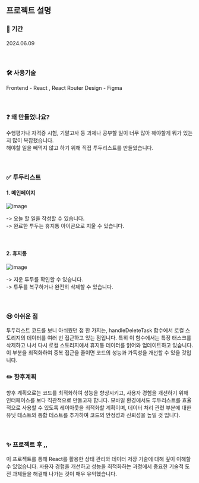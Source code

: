 ## 프로젝트 설명

### 📆 기간
2024.06.09ㅤ

ㅤ

### 🛠️ 사용기술
Frontend - React , React Router
Design - Figma

ㅤ

### ❓ 왜 만들었나요?
수행평가나 자격증 시험, 기말고사 등 과제나 공부할 일이 너무 많아 해야할게 뭐가 있는지 많이 복잡했습니다.  
해야할 일을 빼먹지 않고 하기 위해 직접 투두리스트를 만들었습니다.

ㅤ

### ✅ 투두리스트
#### 1. 메인페이지
![image](https://github.com/choyeseol/ReactToDo/assets/122879868/569117c3-ce95-45fa-9f5f-50cb580a4878)


-> 오늘 할 일을 작성할 수 있습니다.  
-> 완료한 투두는 휴지통 아이콘으로 지울 수 있습니다.


ㅤ


#### 2. 휴지통
![image](https://github.com/choyeseol/ReactToDo/assets/122879868/5fb36fcd-a336-4d22-8a33-bfd4c85dc2c2)


-> 지운 투두를 확인할 수 있습니다.  
-> 투두를 복구하거나 완전히 삭제할 수 있습니다.

ㅤ

### 😢 아쉬운 점
투두리스트 코드를 보니 아쉬웠던 점 한 가지는, handleDeleteTask 함수에서 로컬 스토리지의 데이터를 여러 번 접근하고 있는 점입니다. 
특히 이 함수에서는 특정 태스크를 삭제하고 나서 다시 로컬 스토리지에서 휴지통 데이터를 읽어와 업데이트하고 있습니다. 
이 부분을 최적화하여 중복 접근을 줄이면 코드의 성능과 가독성을 개선할 수 있을 것입니다.
ㅤ
ㅤ

### ✏️ 향후계획
 향후 계획으로는 코드를 최적화하여 성능을 향상시키고, 사용자 경험을 개선하기 위해 인터페이스를 보다 직관적으로 만들고자 합니다. 
 모바일 환경에서도 투두리스트를 효율적으로 사용할 수 있도록 레이아웃을 최적화할 계획이며, 데이터 처리 관련 부분에 대한 유닛 테스트와 통합 테스트를 추가하여 코드의 안정성과 신뢰성을 높일 것 입니다.


ㅤ


### ✨ 프로젝트 후 ,, 
이 프로젝트를 통해 React를 활용한 상태 관리와 데이터 저장 기술에 대해 깊이 이해할 수 있었습니다. 
사용자 경험을 개선하고 성능을 최적화하는 과정에서 중요한 기술적 도전 과제들을 해결해 나가는 것이 매우 유익했습니다.
